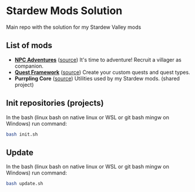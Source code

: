 # Stardew Mods Solution
Main repo with the solution for my Stardew Valley mods

## List of mods

- **[NPC Adventures](https://www.nexusmods.com/stardewvalley/mods/4582)** ([source](https://github.com/purrplingcat/PurrplingMod))
It's time to adventure! Recruit a villager as companion.
- **[Quest Framework](https://www.nexusmods.com/stardewvalley/mods/6414)** ([source](https://github.com/purrplingcat/QuestFramework))
Create your custom quests and quest types.
- **Purrpling Core** ([source](https://github.com/purrplingcat/PurrplingCore)) Utilities used by my Stardew mods. (shared project)

## Init repositories (projects)

In the bash (linux bash on native linux or WSL or git bash mingw on Windows) run command:

```bash
bash init.sh
```

## Update

In the bash (linux bash on native linux or WSL or git bash mingw on Windows) run command:

```bash
bash update.sh
```
